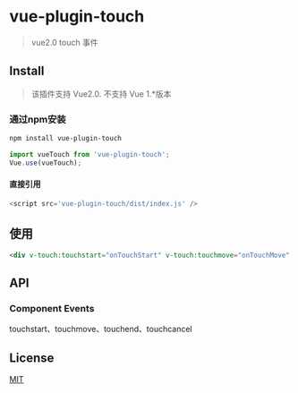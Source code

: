 # vue-plugin-touch

> vue2.0 touch 事件

## Install

> 该插件支持 Vue2.0. 不支持 Vue 1.*版本


### 通过npm安装

``` bash
npm install vue-plugin-touch
```

```Javascript
import vueTouch from 'vue-plugin-touch';
Vue.use(vueTouch);
```

#### 直接引用
```Javascript
<script src='vue-plugin-touch/dist/index.js' />
```
## 使用


``` html
<div v-touch:touchstart="onTouchStart" v-touch:touchmove="onTouchMove" v-touch:touchend="onTouchEnd" v-touch:touchcancel="onTouchEnd">Swipe me!</div>
```

## API

### Component Events

touchstart、touchmove、touchend、touchcancel


## License

[MIT](http://opensource.org/licenses/MIT)
